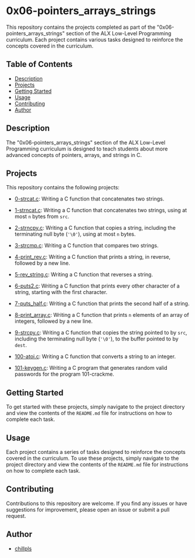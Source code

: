 # 0x06-pointers_arrays_strings

This repository contains the projects completed as part of the "0x06-pointers_arrays_strings" section of the ALX Low-Level Programming curriculum. Each project contains various tasks designed to reinforce the concepts covered in the curriculum.

## Table of Contents

- [Description](#description)
- [Projects](#projects)
- [Getting Started](#getting-started)
- [Usage](#usage)
- [Contributing](#contributing)
- [Author](#author)

## Description

The "0x06-pointers_arrays_strings" section of the ALX Low-Level Programming curriculum is designed to teach students about more advanced concepts of pointers, arrays, and strings in C.

## Projects

This repository contains the following projects:

- [0-strcat.c](./0-strcat.c): Writing a C function that concatenates two strings.

- [1-strncat.c](./1-strncat.c): Writing a C function that concatenates two strings, using at most `n` bytes from `src`.

- [2-strncpy.c](./2-strncpy.c): Writing a C function that copies a string, including the terminating null byte (`'\0'`), using at most `n` bytes.

- [3-strcmp.c](./3-strcmp.c): Writing a C function that compares two strings.

- [4-print_rev.c](./4-print_rev.c): Writing a C function that prints a string, in reverse, followed by a new line.

- [5-rev_string.c](./5-rev_string.c): Writing a C function that reverses a string.

- [6-puts2.c](./6-puts2.c): Writing a C function that prints every other character of a string, starting with the first character.

- [7-puts_half.c](./7-puts_half.c): Writing a C function that prints the second half of a string.

- [8-print_array.c](./8-print_array.c): Writing a C function that prints `n` elements of an array of integers, followed by a new line.

- [9-strcpy.c](./9-strcpy.c): Writing a C function that copies the string pointed to by `src`, including the terminating null byte (`'\0'`), to the buffer pointed to by `dest`.

- [100-atoi.c](./100-atoi.c): Writing a C function that converts a string to an integer.

- [101-keygen.c](./101-keygen.c): Writing a C program that generates random valid passwords for the program 101-crackme.

## Getting Started

To get started with these projects, simply navigate to the project directory and view the contents of the `README.md` file for instructions on how to complete each task.

## Usage

Each project contains a series of tasks designed to reinforce the concepts covered in the curriculum. To use these projects, simply navigate to the project directory and view the contents of the `README.md` file for instructions on how to complete each task.

## Contributing

Contributions to this repository are welcome. If you find any issues or have suggestions for improvement, please open an issue or submit a pull request.

## Author

- [chillpls](https://github.com/chillpls)
